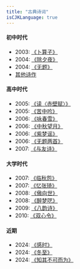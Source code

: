 ```yaml
---
title: "古典诗词"
isCJKLanguage: true
---
```


#### 初中时代

- 2003: [《卜算子》](./busuanzi)
- 2004: [《除夕夜》](./chuxi)
- 2004: [《无题》](./untitled04)
- [其他诗作](./others)

#### 高中时代

- 2005: [《读〈赤壁赋〉》](./chibifu)
- 2005: [《苦中吟》](./kuzhongyin)
- 2006: [《咏春雪》](./chunxue)
- 2006: [《中秋望月》](./zhongqiu)
- 2006: [《紫梦谣》](./zimeng)
- 2006: [《无题两首》](./untitled06)
- 2007: [《与友诗》](./yuyou)

#### 大学时代

- 2007: [《临秋怨》](./linqiu)
- 2007: [《忆张琦》](./zhangqi)
- 2008: [《傲向世》](./aoxiangshi)
- 2008: [《醉梦呓》](./zuimeng)
- 2009: [《八韵诗》](./bayun)
- 2010: [《双心令》](./heart)

#### 近期

- 2024: [《感时》](./ganshi)
- 2024: [《冬至》](./dongzhi)
- 2024: [《知其不可而为》](./buke)

